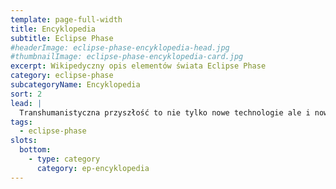 ```yaml
---
template: page-full-width
title: Encyklopedia 
subtitle: Eclipse Phase
#headerImage: eclipse-phase-encyklopedia-head.jpg
#thumbnailImage: eclipse-phase-encyklopedia-card.jpg
excerpt: Wikipedyczny opis elementów świata Eclipse Phase
category: eclipse-phase
subcategoryName: Encyklopedia
sort: 2
lead: |
  Transhumanistyczna przyszłość to nie tylko nowe technologie ale i nowe społeczeństwa, nowe podmioty polityczne, korporacje i organizacje przestępcze
tags: 
  - eclipse-phase
slots:
  bottom:
    - type: category
      category: ep-encyklopedia
---
```

